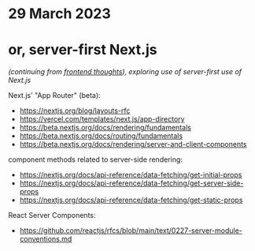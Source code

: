 # 29 March 2023
# or, server-first Next.js

_(continuing from [frontend thoughts](2023-03-16.md)), exploring use of server-first use of Next.js_

Next.js' "App Router" (beta):

  - https://nextjs.org/blog/layouts-rfc
  - https://vercel.com/templates/next.js/app-directory
  - https://beta.nextjs.org/docs/rendering/fundamentals
  - https://beta.nextjs.org/docs/routing/fundamentals
  - https://beta.nextjs.org/docs/rendering/server-and-client-components

component methods related to server-side rendering:

  - https://nextjs.org/docs/api-reference/data-fetching/get-initial-props
  - https://nextjs.org/docs/api-reference/data-fetching/get-server-side-props
  - https://nextjs.org/docs/api-reference/data-fetching/get-static-props

React Server Components:

  - https://github.com/reactjs/rfcs/blob/main/text/0227-server-module-conventions.md
